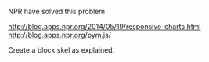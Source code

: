 NPR have solved this problem

http://blog.apps.npr.org/2014/05/19/responsive-charts.html
http://blog.apps.npr.org/pym.js/

Create a block skel as explained.
